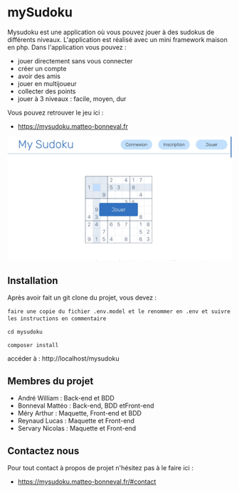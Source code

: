 # mySudoku

Mysudoku est une application où vous pouvez jouer à des sudokus de différents niveaux. L'application est réalisé avec un mini framework maison en php. Dans l'application vous pouvez :
 - jouer directement sans vous connecter
 - créer un compte
 - avoir des amis 
 - jouer en multijoueur
 - collecter des points
 - jouer à 3 niveaux : facile, moyen, dur

Vous pouvez retrouver le jeu ici :
 - https://mysudoku.matteo-bonneval.fr

![Image de la page index](/public/images/image_home.jpg "Page home de l'application")

## Installation

Après avoir fait un git clone du projet, vous devez :
``` 
faire une copie du fichier .env.model et le renommer en .env et suivre les instructions en commentaire
```
```
cd mysudoku
```
```
composer install
```
accéder à : http://localhost/mysudoku


## Membres du projet

 - André William : Back-end et BDD 
 - Bonneval Mattéo : Back-end, BDD etFront-end
 - Méry Arthur : Maquette, Front-end et BDD
 - Reynaud Lucas : Maquette et Front-end
 - Servary Nicolas : Maquette et Front-end

## Contactez nous

Pour tout contact à propos de projet n'hésitez pas à le faire ici :
 - https://mysudoku.matteo-bonneval.fr/#contact